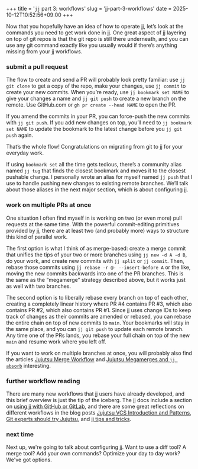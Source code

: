+++
title = '<code>jj</code> part 3: workflows'
slug = 'jj-part-3-workflows'
date = 2025-10-12T10:52:56+09:00
+++

Now that you hopefully have an idea of how to operate jj, let’s look at the commands you need to get work done in jj. One great aspect of jj layering on top of git repos is that the git repo is still there underneath, and you can use any git command exactly like you usually would if there’s anything missing from your jj workflows.

### submit a pull request

The flow to create and send a PR will probably look pretty familiar: use `jj git clone` to get a copy of the repo, make your changes, use `jj commit` to create your new commits. When you’re ready, use `jj bookmark set NAME` to give your changes a name and `jj git push` to create a new branch on the remote. Use GitHub.com or `gh pr create --head NAME` to open the PR.

If you amend the commits in your PR, you can force-push the new commits with `jj git push`. If you add new changes on top, you’ll need to `jj bookmark set NAME` to update the bookmark to the latest change before you `jj git push` again.

That’s the whole flow! Congratulations on migrating from git to jj for your everyday work.

If using `bookmark set` all the time gets tedious, there’s a community alias named `jj tug` that finds the closest bookmark and moves it to the closest pushable change. I personally wrote an alias for myself named `jj push` that I use to handle pushing new changes to existing remote branches. We’ll talk about those aliases in the next major section, which is about configuring jj.

### work on multiple PRs at once

One situation I often find myself in is working on two (or even more) pull requests at the same time. With the powerful commit-editing primitives provided by jj, there are at least two (and probably more) ways to structure this kind of parallel work.

The first option is what I think of as merge-based: create a merge commit that unifies the tips of your two or more branches using `jj new -d A -d B`, do your work, and create new commits with `jj split` or `jj commit`. Then,  rebase those commits using `jj rebase -r @- --insert-before A` or the like, moving the new commits backwards into one of the PR branches. This is the same as the “megamerge” strategy described above, but it works just as well with two branches.

The second option is to liberally rebase every branch on top of each other, creating a completely linear history where PR #4 contains PR #3, which also contains PR #2, which also contains PR #1. Since jj uses change IDs to keep track of changes as their commits are amended or rebased, you can rebase the entire chain on top of new commits to `main`. Your bookmarks will stay in the same place, and you can `jj git push` to update each remote branch. Any time one of the PRs lands, you rebase your full chain on top of the new `main` and resume work where you left off.

If you want to work on multiple branches at once, you will probably also find the articles [Jujutsu Merge Workflow](https://ofcr.se/jujutsu-merge-workflow) and [Jujutsu Megamerges and `jj absorb`](https://v5.chriskrycho.com/journal/jujutsu-megamerges-and-jj-absorb/) interesting.

### further workflow reading

There are many new workflows that jj users have already developed, and this brief overview is just the tip of the iceberg. The jj docs include a section on [using jj with GitHub or GitLab](https://jj-vcs.github.io/jj/latest/github/), and there are some great reflections on different workflows in the blog posts  [Jujutsu VCS Introduction and Patterns](https://kubamartin.com/posts/introduction-to-the-jujutsu-vcs/), [Git experts should try Jujutsu](https://pksunkara.com/thoughts/git-experts-should-try-jujutsu/), and [jj tips and tricks](https://zerowidth.com/2025/jj-tips-and-tricks/).

### next time

Next up, we're going to talk about configuring jj. Want to use a diff tool? A merge tool? Add your own commands? Optimize your day to day work? We've got options.
